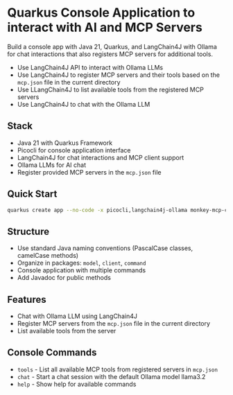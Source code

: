 # Quarkus Console Application to interact with AI and MCP Servers

Build a console app with Java 21, Quarkus, and LangChain4J with Ollama for chat interactions that also registers MCP servers for additional tools.

- Use LangChain4J API to interact with Ollama LLMs
- Use LangChain4J to register MCP servers and their tools based on the `mcp.json` file in the current directory
- Use LLangChain4J to list available tools from the registered MCP servers
- Use LangChain4J to chat with the Ollama LLM 

## Stack
- Java 21 with Quarkus Framework
- Picocli for console application interface
- LangChain4J for chat interactions and MCP client support
- Ollama LLMs for AI chat
- Register provided MCP servers in the `mcp.json` file

## Quick Start
```bash
quarkus create app --no-code -x picocli,langchain4j-ollama monkey-mcp-client
```

## Structure
- Use standard Java naming conventions (PascalCase classes, camelCase methods)
- Organize in packages: `model`, `client`, `command`
- Console application with multiple commands
- Add Javadoc for public methods

## Features
- Chat with Ollama LLM using LangChain4J
- Register MCP servers from the `mcp.json` file in the current directory
- List available tools from the server

## Console Commands
- `tools` - List all available MCP tools from registered servers in `mcp.json`
- `chat` - Start a chat session with the default Ollama model llama3.2
- `help` - Show help for available commands